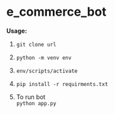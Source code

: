 # e_commerce_bot

**Usage:**


1. `git clone url`


2. `python -m venv env`


3. `env/scripts/activate`


4. `pip install -r requirments.txt`


5. To run bot  <br>
`python app.py`

